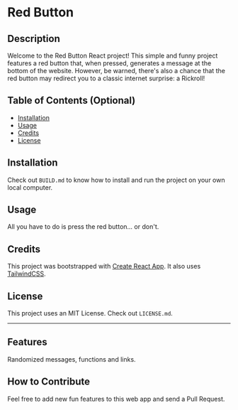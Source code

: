 # Red Button

## Description

Welcome to the Red Button React project! This simple and funny project features a red button that, when pressed, generates a message at the bottom of the website. However, be warned, there's also a chance that the red button may redirect you to a classic internet surprise: a Rickroll!

## Table of Contents (Optional)

- [Installation](#installation)
- [Usage](#usage)
- [Credits](#credits)
- [License](#license)

## Installation

Check out `BUILD.md` to know how to install and run the project on your own local computer.
  
## Usage

All you have to do is press the red button... or don't.

## Credits


This project was bootstrapped with [Create React App](https://github.com/facebook/create-react-app).
It also uses [TailwindCSS](https://tailwindcss.com/).

## License

This project uses an MIT License. Check out `LICENSE.md`.

---


## Features

Randomized messages, functions and links.
  
## How to Contribute

Feel free to add new fun features to this web app and send a Pull Request.
  

